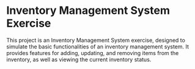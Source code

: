 # Inventory Management System Exercise

This project is an Inventory Management System exercise, designed to simulate the basic functionalities of an inventory management system. It provides features for adding, updating, and removing items from the inventory, as well as viewing the current inventory status.

